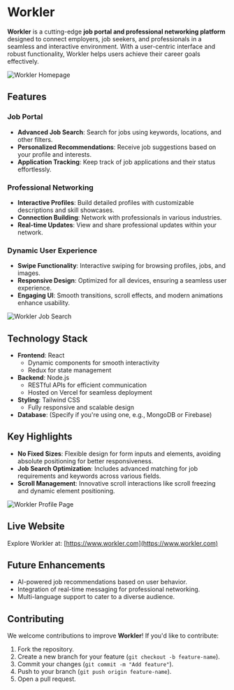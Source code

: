 # Workler

**Workler** is a cutting-edge **job portal and professional networking platform** designed to connect employers, job seekers, and professionals in a seamless and interactive environment. With a user-centric interface and robust functionality, Workler helps users achieve their career goals effectively.

![Workler Homepage](https://workler.in/)

## Features

### Job Portal

- **Advanced Job Search**: Search for jobs using keywords, locations, and other filters.
- **Personalized Recommendations**: Receive job suggestions based on your profile and interests.
- **Application Tracking**: Keep track of job applications and their status effortlessly.

### Professional Networking

- **Interactive Profiles**: Build detailed profiles with customizable descriptions and skill showcases.
- **Connection Building**: Network with professionals in various industries.
- **Real-time Updates**: View and share professional updates within your network.

### Dynamic User Experience

- **Swipe Functionality**: Interactive swiping for browsing profiles, jobs, and images.
- **Responsive Design**: Optimized for all devices, ensuring a seamless user experience.
- **Engaging UI**: Smooth transitions, scroll effects, and modern animations enhance usability.

![Workler Job Search](https://via.placeholder.com/800x400?text=Workler+Job+Search)

## Technology Stack

- **Frontend**: React
  - Dynamic components for smooth interactivity
  - Redux for state management
- **Backend**: Node.js
  - RESTful APIs for efficient communication
  - Hosted on Vercel for seamless deployment
- **Styling**: Tailwind CSS
  - Fully responsive and scalable design
- **Database**: (Specify if you're using one, e.g., MongoDB or Firebase)

## Key Highlights

- **No Fixed Sizes**: Flexible design for form inputs and elements, avoiding absolute positioning for better responsiveness.
- **Job Search Optimization**: Includes advanced matching for job requirements and keywords across various fields.
- **Scroll Management**: Innovative scroll interactions like scroll freezing and dynamic element positioning.

![Workler Profile Page](https://via.placeholder.com/800x400?text=Workler+Profile+Page)

## Live Website

Explore Workler at: [https://www.workler.com](https://www.workler.com)

## Future Enhancements

- AI-powered job recommendations based on user behavior.
- Integration of real-time messaging for professional networking.
- Multi-language support to cater to a diverse audience.

## Contributing

We welcome contributions to improve **Workler**! If you'd like to contribute:

1. Fork the repository.
2. Create a new branch for your feature (`git checkout -b feature-name`).
3. Commit your changes (`git commit -m "Add feature"`).
4. Push to your branch (`git push origin feature-name`).
5. Open a pull request.
